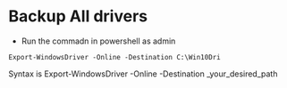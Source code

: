 # Backup All drivers 
- Run the commadn in powershell as admin

```Export-WindowsDriver -Online -Destination C:\Win10Dri```

Syntax is Export-WindowsDriver -Online -Destination _your_desired_path
